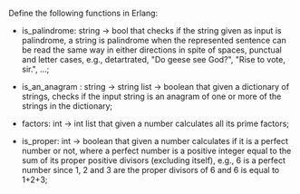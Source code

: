 Define the following functions in Erlang:

- is_palindrome: string → bool that checks if the string given as input is palindrome, a string is palindrome when the represented sentence can be read the same way in either    directions in spite of spaces, punctual and letter cases, e.g., detartrated, "Do geese see God?", "Rise to vote, sir.", ...;

- is_an_anagram : string → string list → boolean that given a dictionary of strings, checks if the input string is an anagram of one or more of the strings in the dictionary;

- factors: int → int list that given a number calculates all its prime factors;

- is_proper: int → boolean that given a number calculates if it is a perfect number or not, where a perfect number is a positive integer equal to the sum of its proper positive divisors (excluding itself), e.g., 6 is a perfect number since 1, 2 and 3 are the proper divisors of 6 and 6 is equal to 1+2+3;